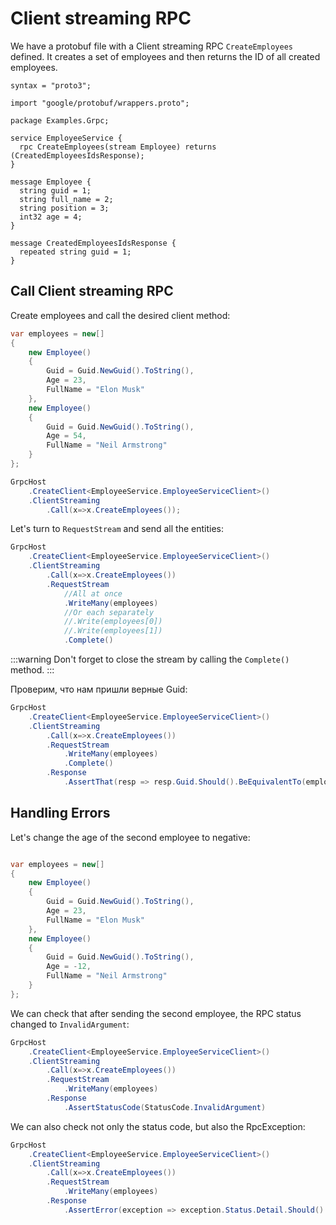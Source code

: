 # Client streaming RPC

We have a protobuf file with a Client streaming RPC `CreateEmployees` defined. It creates a set of employees and then returns the ID of all created employees.

```
syntax = "proto3";

import "google/protobuf/wrappers.proto";

package Examples.Grpc;

service EmployeeService {
  rpc CreateEmployees(stream Employee) returns (CreatedEmployeesIdsResponse);
}

message Employee {
  string guid = 1;
  string full_name = 2;
  string position = 3;
  int32 age = 4;
}

message CreatedEmployeesIdsResponse {
  repeated string guid = 1;
}
```

## Call Client streaming RPC

Create employees and call the desired client method:

```csharp
var employees = new[]
{
	new Employee()
	{
		Guid = Guid.NewGuid().ToString(),
		Age = 23,
		FullName = "Elon Musk"
	},
	new Employee()
	{
		Guid = Guid.NewGuid().ToString(),
		Age = 54,
		FullName = "Neil Armstrong"
	}
};

GrpcHost
	.CreateClient<EmployeeService.EmployeeServiceClient>()
	.ClientStreaming
		.Call(x=>x.CreateEmployees());
```

Let's turn to `RequestStream` and send all the entities:

```csharp
GrpcHost
	.CreateClient<EmployeeService.EmployeeServiceClient>()
	.ClientStreaming
		.Call(x=>x.CreateEmployees())
		.RequestStream
            //All at once
			.WriteMany(employees)
            //Or each separately
            //.Write(employees[0])
            //.Write(employees[1])
            .Complete()
```

:::warning
Don't forget to close the stream by calling the `Complete()` method.
:::

Проверим, что нам пришли верные Guid:

```csharp
GrpcHost
	.CreateClient<EmployeeService.EmployeeServiceClient>()
	.ClientStreaming
		.Call(x=>x.CreateEmployees())
		.RequestStream
			.WriteMany(employees)
            .Complete()
        .Response
			.AssertThat(resp => resp.Guid.Should().BeEquivalentTo(employees.Select(e=>e.Guid)));

```


## Handling Errors

Let's change the age of the second employee to negative:

```csharp

var employees = new[]
{
	new Employee()
	{
		Guid = Guid.NewGuid().ToString(),
		Age = 23,
		FullName = "Elon Musk"
	},
	new Employee()
	{
		Guid = Guid.NewGuid().ToString(),
		Age = -12,
		FullName = "Neil Armstrong"
	}
};

```

We can check that after sending the second employee, the RPC status changed to `InvalidArgument`:

```csharp
GrpcHost
	.CreateClient<EmployeeService.EmployeeServiceClient>()
	.ClientStreaming
		.Call(x=>x.CreateEmployees())
		.RequestStream
			.WriteMany(employees)
        .Response
			.AssertStatusCode(StatusCode.InvalidArgument)
```

We can also check not only the status code, but also the RpcException:

```csharp
GrpcHost
	.CreateClient<EmployeeService.EmployeeServiceClient>()
	.ClientStreaming
		.Call(x=>x.CreateEmployees())
		.RequestStream
			.WriteMany(employees)
		.Response
			.AssertError(exception => exception.Status.Detail.Should().Be("Age can't be negative."));
```